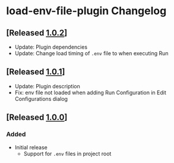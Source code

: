<!-- Keep a Changelog guide -> https://keepachangelog.com -->

# load-env-file-plugin Changelog

## [Released [1.0.2]]
- Update: Plugin dependencies
- Update: Change load timing of `.env` file to when executing Run

## [Released [1.0.1]]

- Update: Plugin description
- Fix: env file not loaded when adding Run Configuration in Edit Configurations dialog

## [Released [1.0.0]]

### Added

- Initial release
  - Support for `.env` files in project root

[1.0.2]: https://github.com/kroyeeg/load-env-file-plugin/compare/1.0.1...1.0.2
[1.0.1]: https://github.com/kroyeeg/load-env-file-plugin/compare/1.0.0...1.0.1
[1.0.0]: https://github.com/kroyeeg/load-env-file-plugin/commits/1.0.0
